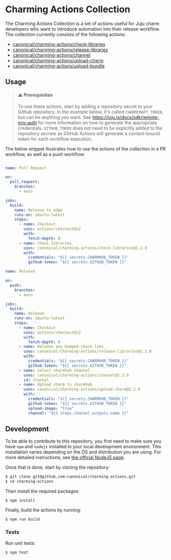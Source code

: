 # Charming Actions Collection

The Charming Actions Collection is a set of actions useful for Juju charm developers who
want to introduce automation into their release workflow. The collection currently consists
of the following actions:

- [canonical/charming-actions/check-libraries](check-libraries/README.md)
- [canonical/charming-actions/release-libraries](release-libraries/README.md)
- [canonical/charming-actions/channel](channel/README.md)
- [canonical/charming-actions/upload-charm](upload-charm/README.md)
- [canonical/charming-actions/upload-bundle](upload-bundle/README.md)

## Usage

> #### ⚠️ Prerequisites
> 
> To use these actions, start by adding a repository secret to your Github repository. In 
> the example below, it's called `CHARMCRAFT_TOKEN`, but can be anything you want. 
> See https://juju.is/docs/sdk/remote-env-auth for more information 
> on how to generate the appropriate credentials. `GITHUB_TOKEN` does not need to be explicitly
> added to the repository secrets as GitHub Actions will generate a context-bound token for
> each workflow execution.

The below snippet illustrates how to use the actions of the collection in a PR workflow, as well as a push workflow:

```yaml

name: Pull Request

on: 
  pull_request:
    branches:
      - main

jobs:
  build:
    name: Release to edge
    runs-on: ubuntu-latest
    steps:
      - name: Checkout
        uses: actions/checkout@v2
        with:
          fetch-depth: 0  
      - name: Check libraries
        uses: canonical/charming-actions/check-libraries@2.2.0
        with:
          credentials: "${{ secrets.CHARMHUB_TOKEN }}"
          github-token: "${{ secrets.GITHUB_TOKEN }}"
```


```yaml
name: Release

on:
  push:
    branches:
      - main

jobs:
  build:
    name: Release
    runs-on: ubuntu-latest
    steps:
      - name: Checkout
        uses: actions/checkout@v2
        with:
          fetch-depth: 0
      - name: Release any bumped charm libs
        uses: canonical/charming-actions/release-libraries@2.2.0
        with:
          credentials: "${{ secrets.CHARMHUB_TOKEN }}"
          github-token: "${{ secrets.GITHUB_TOKEN }}"
      - name: Select charmhub channel
        uses: canonical/charming-actions/channel@2.2.0
        id: channel
      - name: Upload charm to charmhub
        uses: canonical/charming-actions/upload-charm@2.2.0
        with:
          credentials: "${{ secrets.CHARMHUB_TOKEN }}"
          github-token: "${{ secrets.GITHUB_TOKEN }}"
          upload-image: "true"
          channel: "${{ steps.channel.outputs.name }}"
```


## Development

To be able to contribute to this repository, you first need to make sure you have 
`npm` and `nodejs` installed in your local development environment. This installation varies 
depending on the OS and distribution you are using. For more detailed instructions, see [the official NodeJS page](https://nodejs.org/).

Once that is done, start by cloning the repository:

```sh
$ git clone git@github.com:canonical/charming-actions.git
$ cd charming-actions
```

Then install the required packages:

```
$ npm install
```

Finally, build the actions by running:
```
$ npm run build
```

### Tests

Run unit tests:

```
$ npm test
```
